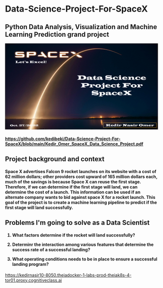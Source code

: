 # Data-Science-Project-For-SpaceX

<h2>
Python Data Analysis, Visualization and Machine Learning Prediction grand project
</h2>

<p align="center">
<img src="https://github.com/kedibeki/Data-Science-Project-For-SpaceX/blob/main/Kedir_Omer_SpaceX_Data_Science_Project.pdf" alt=""/>
</p>

<h4>
 
https://github.com/kedibeki/Data-Science-Project-For-SpaceX/blob/main/Kedir_Omer_SpaceX_Data_Science_Project.pdf

</h4>

<h2>
Project background and context
</h2>

 <h4>
Space X advertises Falcon 9 rocket launches on its website with a cost of 62 million dollars; other providers cost upward of 165 million dollars each, much of the savings is because Space X can reuse the first stage. Therefore, if we can determine if the first stage will land, we can determine the cost of a launch. This information can be used if an alternate company wants to bid against space X for a rocket launch. This goal of the project is to create a machine learning pipeline to predict if the first stage will land successfully.
 </h4>

<h2>
Problems I'm going to solve as a Data Scientist
</h2>

 <h4>
 
1. What factors determine if the rocket will land successfully?

2. Determinr the interaction among various features that determine the success rate of a successful landing?

3. What operating conditions needs to be in place to ensure a successful landing program?
 
</h4>

https://kedirnasir10-8050.theiadocker-1-labs-prod-theiak8s-4-tor01.proxy.cognitiveclass.ai
